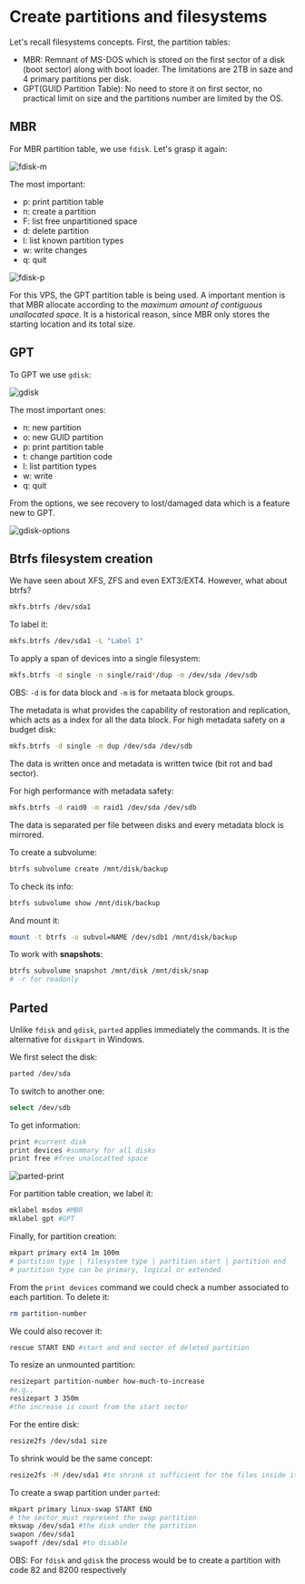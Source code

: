 # Create partitions and filesystems

Let's recall filesystems concepts.
First, the partition tables:
- MBR: Remnant of MS-DOS which is stored on the first sector of a disk (boot sector) along with boot loader. The limitations are 2TB in saze and 4 primary partitions per disk.
- GPT(GUID Partition Table): No need to store it on first sector, no practical limit on size and the partitions number are limited by the OS.

## MBR
For MBR partition table, we use ```fdisk```.
Let's grasp it again:

![fdisk-m](../images/fdisk-m.png)

The most important:
- p: print partition table
- n: create a partition
- F: list free unpartitioned space
- d: delete partition
- l: list known partition types
- w: write changes
- q: quit

![fdisk-p](../images/fdisk-p.png)

For this VPS, the GPT partition table is being used.
A important mention is that MBR allocate according to the *maximum amount of contiguous unallocated space*.
It is a historical reason, since MBR only stores the starting location and its total size.

## GPT

To GPT we use ```gdisk```:

![gdisk](../images/gdisk.png)

The most important ones:
- n: new partition
- o: new GUID partition
- p: print partition table
- t: change partition code
- l: list partition types
- w: write
- q: quit

From the options, we see recovery to lost/damaged data which is a feature new to GPT.

![gdisk-options](../images/gdisk-options.png)


## Btrfs filesystem creation

We have seen about XFS, ZFS and even EXT3/EXT4. However, what about btrfs?

```bash
mkfs.btrfs /dev/sda1
```

To label it:
```bash
mkfs.btrfs /dev/sda1 -L "Label 1"
```

To apply a span of devices into a single filesystem:
```bash
mkfs.btrfs -d single -m single/raid*/dup -m /dev/sda /dev/sdb
```
OBS: ```-d``` is for data block and ```-m``` is for metaata block groups.

The metadata is what provides the capability of restoration and replication, which acts as a index for all the data block. 
For high metadata safety on a budget disk:
```bash
mkfs.btrfs -d single -m dup /dev/sda /dev/sdb
```

The data is written once and metadata is written twice (bit rot and bad sector).

For high performance with metadata safety:
```bash
mkfs.btrfs -d raid0 -m raid1 /dev/sda /dev/sdb
```

The data is separated per file between disks and every metadata block is mirrored.

To create a subvolume:
```bash
btrfs subvolume create /mnt/disk/backup
```

To check its info:

```bash
btrfs subvolume show /mnt/disk/backup
``` 

And mount it:

```bash
mount -t btrfs -o subvol=NAME /dev/sdb1 /mnt/disk/backup
```

To work with **snapshots**:
```bash
btrfs subvolume snapshot /mnt/disk /mnt/disk/snap
# -r for readonly
```

## Parted

Unlike ```fdisk``` and ``gdisk``, ``parted`` applies immediately the commands. It is the alternative for ``diskpart`` in Windows.

We first select the disk:
```bash
parted /dev/sda
```

To switch to another one:
```bash
select /dev/sdb
```

To get information:
```bash
print #current disk
print devices #summary for all disks
print free #free unalocatted space
```

![parted-print](../images/parted-print.png)

For partition table creation, we label it:
```bash
mklabel msdos #MBR
mklabel gpt #GPT
```

Finally, for partition creation:
```bash
mkpart primary ext4 1m 100m
# partition type | filesystem type | partition start | partition end
# partition type can be primary, logical or extended
```

From the ``print devices`` command we could check a number associated to each partition. To delete it:
```bash
rm partition-number
```

We could also recover it:
```bash
rescue START END #start and end sector of deleted partition
```

To resize an unmounted partition:
```bash
resizepart partition-number how-much-to-increase
#e.g.,
resizepart 3 350m
#the increase is count from the start sector
```

For the entire disk:
```bash
resize2fs /dev/sda1 size
```

To shrink would be the same concept:
```bash
resize2fs -M /dev/sda1 #to shrink it sufficient for the files inside it
```

To create a swap partition under ``parted``:
```bash
mkpart primary linux-swap START END
# the sector must represent the swap partition
mkswap /dev/sda1 #the disk under the partition
swapon /dev/sda1
swapoff /dev/sda1 #to disable
```

OBS: For ``fdisk`` and ``gdisk`` the process would be to create a partition with code 82 and 8200 respectively



